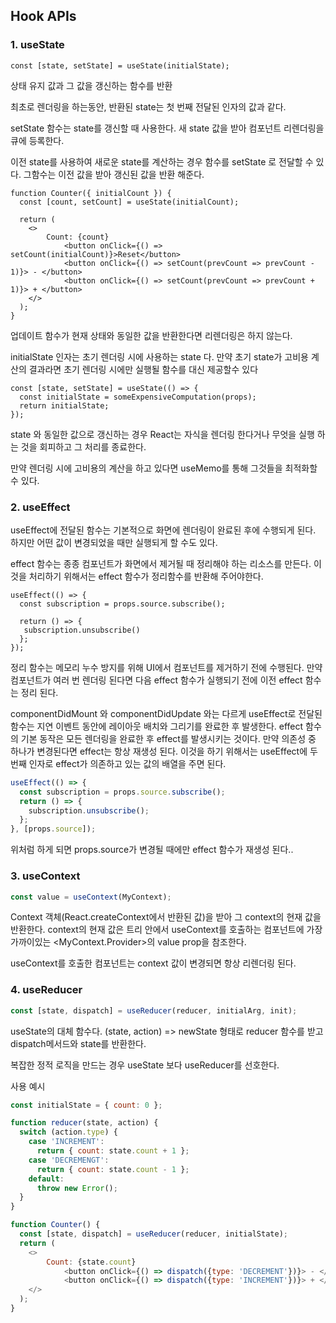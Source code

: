 ## Hook APIs



### 1. useState

```react
const [state, setState] = useState(initialState);
```

상태 유지 값과 그 값을 갱신하는 함수를 반환

최초로 렌더링을 하는동안, 반환된 state는 첫 번째 전달된 인자의 값과 같다.

setState 함수는 state를 갱신할 때 사용한다. 새 state 값을 받아 컴포넌트 리렌더링을 큐에 등록한다.

이전 state를 사용하여 새로운 state를 계산하는 경우 함수를 setState 로 전달할 수 있다. 그함수는 이전 값을 받아 갱신된 값을 반환 해준다.

```react
function Counter({ initialCount }) {
  const [count, setCount] = useState(initialCount);
  
  return (
  	<>
    	Count: {count}
			<button onClick={() => setCount(initialCount)}>Reset</button>
			<button onClick={() => setCount(prevCount => prevCount - 1)}> - </button>
			<button onClick={() => setCount(prevCount => prevCount + 1)}> + </button>
    </>
  );
}
```

업데이트 함수가 현재 상태와 동일한 값을 반환한다면 리렌더링은 하지 않는다.

initialState 인자는 초기 렌더링 시에 사용하는 state 다. 만약 초기 state가 고비용 계산의 결과라면 초기 렌더링 시에만 실행될 함수를 대신 제공할수 있다

```react
const [state, setState] = useState(() => {
  const initialState = someExpensiveComputation(props);
  return initialState;
});
```

state 와 동일한 값으로 갱신하는 경우 React는 자식을 렌더링 한다거나 무엇을 실행 하는 것을 회피하고 그 처리를 종료한다.

만약 렌더링 시에 고비용의 계산을 하고 있다면 useMemo를 통해 그것들을 최적화할 수 있다.



### 2. useEffect

useEffect에 전달된 함수는 기본적으로 화면에 렌더링이 완료된 후에 수행되게 된다. 하지만 어떤 값이 변경되었을 때만 실행되게 할 수도 있다.

effect 함수는 종종 컴포넌트가 화면에서 제거될 때 정리해야 하는 리소스를 만든다. 이것을 처리하기 위해서는 effect 함수가 정리함수를 반환해 주어야한다.

```react
useEffect(() => {
  const subscription = props.source.subscribe();
  
  return () => {
   subscription.unsubscribe() 
  };
});
```

정리 함수는 메모리 누수 방지를 위해 UI에서 컴포넌트를 제거하기 전에 수행된다. 만약 컴포넌트가 여러 번 렌더링 된다면 다음 effect 함수가 실행되기 전에 이전 effect 함수는 정리 된다.

componentDidMount 와 componentDidUpdate 와는 다르게 useEffect로 전달된 함수는 지연 이벤트 동안에 레이아웃 배치와 그리기를 완료한 후 발생한다. effect 함수의 기본 동작은 모든 렌더링을 완료한 후 effect를 발생시키는 것이다. 만약 의존성 중 하나가 변경된다면 effect는 항상 재생성 된다. 이것을 하기 위해서는 useEffect에 두 번째 인자로 effect가 의존하고 있는 값의 배열을 주면 된다.

```javascript
useEffect(() => {
  const subscription = props.source.subscribe();
  return () => {
    subscription.unsubscribe();
  };
}, [props.source]);
```

위처럼 하게 되면 props.source가 변경될 때에만 effect 함수가 재생성 된다..



### 3. useContext

```javascript
const value = useContext(MyContext);
```

Context 객체(React.createContext에서 반환된 값)을 받아 그 context의 현재 값을 반환한다. context의 현재 값은 트리 안에서 useContext를 호출하는 컴포넌트에 가장 가까이있는 <MyContext.Provider>의 value prop을 참조한다.

useContext를 호출한 컴포넌트는 context 값이 변경되면 항상 리렌더링 된다.



### 4. useReducer

```javascript
const [state, dispatch] = useReducer(reducer, initialArg, init);
```

useState의 대체 함수다. (state, action) => newState 형태로 reducer 함수를 받고 dispatch메서드와 state를 반환한다.

복잡한 정적 로직을 만드는 경우 useState 보다 useReducer를 선호한다.

사용 예시

```javascript
const initialState = { count: 0 };

function reducer(state, action) {
  switch (action.type) {
    case 'INCREMENT':
      return { count: state.count + 1 };
    case 'DECREMENGT':
      return { count: state.count - 1 };
    default: 
      throw new Error();
  }
}

function Counter() {
  const [state, dispatch] = useReducer(reducer, initialState);
  return (
  	<>
    	Count: {state.count}
			<button onClick={() => dispatch({type: 'DECREMENT'})}> - </button>
			<button onClick={() => dispatch({type: 'INCREMENT'})}> + </button>
    </>
  );
}
```

